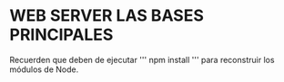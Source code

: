 # WEB SERVER LAS BASES PRINCIPALES

Recuerden que deben de ejecutar ''' npm install ''' para reconstruir los módulos de Node.